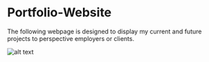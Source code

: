 # Portfolio-Website

The following webpage is designed to display my current and future projects to perspective employers or clients.


![alt text](assets/images/screensho/Screenshot1024_1,Screenshot1024_2,Screenshot1024_3)